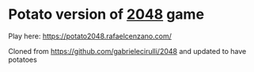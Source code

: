 Potato version of [2048](http://gabrielecirulli.github.io/2048/) game
========================================================================

Play here: https://potato2048.rafaelcenzano.com/

Cloned from https://github.com/gabrielecirulli/2048 and updated to have potatoes

